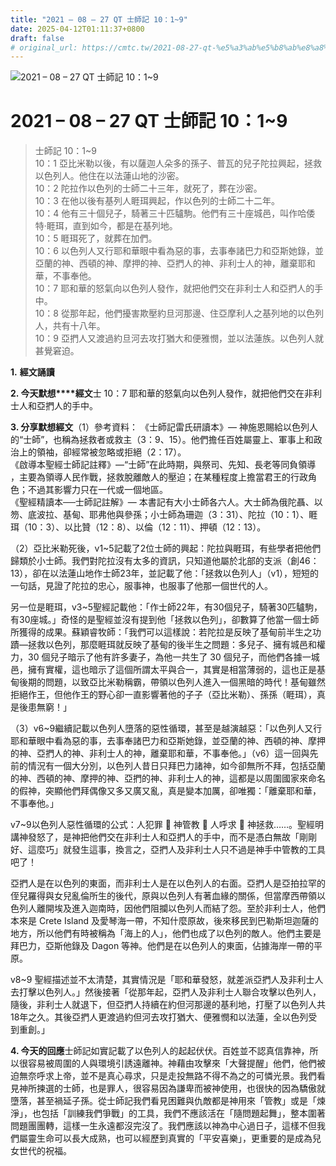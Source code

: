 ```yaml
---
title: "2021 – 08 – 27 QT 士師記 10：1~9"
date: 2025-04-12T01:11:37+0800
draft: false
# original_url: https://cmtc.tw/2021-08-27-qt-%e5%a3%ab%e5%b8%ab%e8%a8%98-10%ef%bc%9a19
---
```


![2021 – 08 – 27 QT 士師記 10：1\~9](/images/qt.jpg   "2021 – 08 – 27 QT 士師記 10：1\~9")

# 2021 – 08 – 27 QT 士師記 10：1\~9

> 士師記 10：1\~9  
> 10：1 亞比米勒以後，有以薩迦人朵多的孫子、普瓦的兒子陀拉興起，拯救以色列人。他住在以法蓮山地的沙密。  
> 10：2 陀拉作以色列的士師二十三年，就死了，葬在沙密。  
> 10：3 在他以後有基列人睚珥興起，作以色列的士師二十二年。  
> 10：4 他有三十個兒子，騎著三十匹驢駒。他們有三十座城邑，叫作哈倭特‧睚珥，直到如今，都是在基列地。  
> 10：5 睚珥死了，就葬在加們。  
> 10：6 以色列人又行耶和華眼中看為惡的事，去事奉諸巴力和亞斯她錄，並亞蘭的神、西頓的神、摩押的神、亞捫人的神、非利士人的神，離棄耶和華，不事奉他。  
> 10：7 耶和華的怒氣向以色列人發作，就把他們交在非利士人和亞捫人的手中。  
> 10：8 從那年起，他們擾害欺壓約旦河那邊、住亞摩利人之基列地的以色列人，共有十八年。  
> 10：9 亞捫人又渡過約旦河去攻打猶大和便雅憫，並以法蓮族。以色列人就甚覺窘迫。

**1.** **經文誦讀**

**2. 今天默想****經文**士 10：7 耶和華的怒氣向以色列人發作，就把他們交在非利士人和亞捫人的手中。

**3. 分享默想經文**（1）參考資料： 《士師記雷氏研讀本》— 神施恩賜給以色列人的“士師”，也稱為拯救者或救主（3：9、15）。他們擔任百姓屬靈上、軍事上和政治上的領袖，卻經常被忽略或拒絕（2：17）。  
《啟導本聖經士師記註釋》—“士師”在此時期，與祭司、先知、長老等同負領導 ，主要為領導人民作戰，拯救脫離敵人的壓迫；在某種程度上擔當君王的行政角色；不過其影響力只在一代或一個地區。  
《聖經精讀本──士師記註解》— 本書記有大小士師各六人。大士師為俄陀聶、以笏、底波拉、基甸、耶弗他與參孫；小士師為珊迦（3：31）、陀拉（10：1）、睚珥（10：3）、以比贊（12：8）、以倫（12：11）、押頓（12：13）。

（2）亞比米勒死後，v1\~5記載了2位士師的興起：陀拉與睚珥，有些學者把他們歸類於小士師。我們對陀拉沒有太多的資訊，只知道他屬於北部的支派（創46：13），卻在以法蓮山地作士師23年，並記載了他：「拯救以色列人」（v1），短短的一句話，見證了陀拉的忠心，服事神，也服事了他那一個世代的人。

另一位是睚珥，v3\~5聖經記載他：「作士師22年，有30個兒子，騎著30匹驢駒，有30座城。」奇怪的是聖經並沒有提到他「拯救以色列」，卻數算了他當一個士師所獲得的成果。蘇穎睿牧師：「我們可以這樣說：若陀拉是反映了基甸前半生之功蹟—拯救以色列，那麼睚珥就反映了基甸的後半生之問題：多兒子、擁有城邑和權力，30 個兒子暗示了他有許多妻子，為他一共生了 30 個兒子，而他們各據一城邑，擁有實權，這也暗示了這個所謂太平與合一，其實是相當薄弱的，這也正是基甸後期的問題，以致亞比米勒稱霸，帶領以色列人進入一個黑暗的時代！基甸雖然拒絕作王，但他作王的野心卻一直影響著他的子子（亞比米勒）、孫孫（睚珥），真是後患無窮！」

（3）v6\~9繼續記載以色列人墮落的惡性循環，甚至是越演越惡：「以色列人又行耶和華眼中看為惡的事，去事奉諸巴力和亞斯她錄，並亞蘭的神、西頓的神、摩押的神、亞捫人的神、非利士人的神，離棄耶和華，不事奉他。」（v6）這一回與先前的情況有一個大分別，以色列人昔日只拜巴力諸神，如今卻無所不拜，包括亞蘭的神、西頓的神、摩押的神、亞捫的神、非利士人的神，這都是以周圍國家來命名的假神，突顯他們拜偶像又多又廣又亂，真是變本加厲，卻唯獨：「離棄耶和華，不事奉他。」

v7\~9以色列人惡性循環的公式：人犯罪  神管教  人呼求  神拯救……。聖經明講神發怒了，是神把他們交在非利士人和亞捫人的手中，而不是憑白無故「剛剛好、這麼巧」就發生這事，換言之，亞捫人及非利士人只不過是神手中管教的工具吧了！

亞捫人是在以色列的東面，而非利士人是在以色列人的右面。亞捫人是亞拍拉罕的侄兒羅得與女兒亂倫所生的後代，原與以色列人有著血緣的關係，但當摩西帶領以色列人離開埃及進入迦南時，因他們阻攔以色列人而結了怨。至於非利士人，他們本來是 Crete Island 及愛琴海一帶，不知什麼原故，後來移民到巴勒斯坦迦薩的地方，所以他們有時被稱為「海上的人」，他們也成了以色列的敵人。他們主要是拜巴力，亞斯他錄及 Dagon 等神。他們是在以色列人的東面，佔據海岸一帶的平原。

v8\~9 聖經描述並不太清楚，其實情況是「耶和華發怒，就差派亞捫人及非利士人去打擊以色列人。」然後接著「從那年起，亞捫人及非利士人聯合攻擊以色列人，隨後，非利士人就退下，但亞捫人持續在約但河那邊的基利地，打壓了以色列人共18年之久。其後亞捫人更渡過約但河去攻打猶大、便雅憫和以法蓮，全以色列受到重創。」

**4. 今天的回應**士師記如實記載了以色列人的起起伏伏。百姓並不認真信靠神，所以很容易被周圍的人與環境引誘遠離神。神藉由攻擊來「大聲提醒」他們，他們被迫無奈呼求上帝，並不是真心尋求，只是走投無路不得不為之的可憐光景。我們看見神所揀選的士師，也是罪人，很容易因為謙卑而被神使用，也很快的因為驕傲就墮落，甚至禍延子孫。從士師記我們看見困難與仇敵都是神用來「管教」或是「煉淨」，也包括「訓練我們爭戰」的工具，我們不應該活在「隨問題起舞」，整本圍著問題團團轉，這樣一生永遠都沒完沒了。我們應該以神為中心過日子，這樣不但我們屬靈生命可以長大成熟，也可以經歷到真實的「平安喜樂」，更重要的是成為兒女世代的祝福。